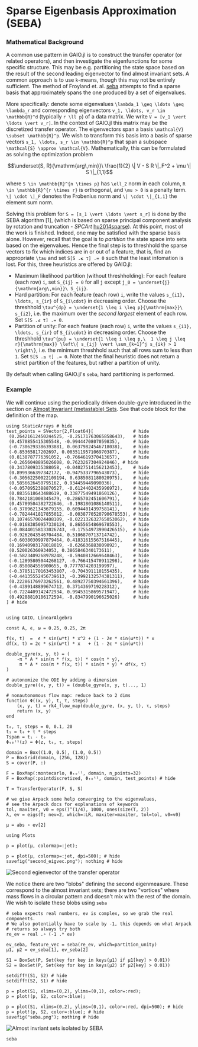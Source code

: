 # Sparse Eigenbasis Approximation (SEBA)

### Mathematical Background

A common use pattern in GAIO.jl is to construct the transfer operator (or related operators), and then investigate the eigenfunctions for some specific structure. This may be e.g. partitioning the state space based on the result of the second leading eigenvector to find almost invariant sets. A common approach is to use ``k``-means, though this may not be entirely sufficient. The method of Froyland et. al. [seba](@cite) attempts to find a sparse basis that approximately spans the one produced by a set of eigenvalues. 

More specifically: denote some eigenvalues ``\lambda_1 \geq \ldots \geq \lambda_r`` and corresponding eigenvectors ``v_1, \ldots, v_r \in \mathbb{R}^d`` (typically ``r \ll p``) of a data matrix. We write ``V = [v_1 \vert \ldots \vert v_r]``. In the context of GAIO.jl this matrix may be the discretized transfer operator. The eigenvectors span a basis ``\mathcal{V} \subset \mathbb{R}^p``. We wish to transform this basis into a basis of sparse vectors ``s_1, \ldots, s_r \in \mathbb{R}^p`` that span a subspace ``\mathcal{S} \approx \mathcal{V}``. Mathematically, this can be formulated as solving the optimization problem
```math
\underset{S, R}{\mathrm{arg\,min}}\ \frac{1}{2} \| V - S R \|_F^2 + \mu \| S \|_{1,1}
```
where ``S \in \mathbb{R}^{n \times p}`` has ``\ell_2`` norm in each column, ``R \in \mathbb{R}^{r \times r}`` is orthogonal, and ``\mu > 0`` is a penalty term. ``\| \cdot \|_F`` denotes the Frobenius norm and ``\| \cdot \|_{1,1}`` the element sum norm. 

Solving this problem for ``S = [s_1 \vert \ldots \vert s_r]`` is done by the SEBA algorithm [1], (which is based on sparse principal component analysis by rotation and truncation - _SPCArt_ [hu2014sparse](@cite)). At this point, most of the work is finished. Indeed, one may be satisfied with the sparse basis alone. However, recall that the goal is to _partition_ the state space into sets based on the eigenvalues. Hence the final step is to threshhold the sparse vectors to fix which indices are in or out of a feature, that is, find an appropriate ``\tau`` and set `S[S .≤ τ] .= 0` such that the least infomation is lost. For this, three heuristics are offered by GAIO.jl:
* Maximum likelihood partition (without threshholding): For each feature (each row) ``i``, set ``S_{ij} = 0`` for all ``j`` except ``j_0 = \underset{j}{\mathrm{arg\,min}}\ S_{ij}``. 
* Hard partition: For each feature (each row) ``i``, write the values ``s_{i1}, \ldots, s_{ir}`` of ``S_{i\cdot}`` in decreasing order. Choose the threshhold ``\tau^{dp} = \underset{1 \leq i \leq p}{\mathrm{max}}\ s_{i2}``, i.e. the maximum over the _second largest_ element of each row. Set `S[S .≤ τ] .= 0`. 
* Partition of unity: For each feature (each row) ``i``, write the values ``s_{i1}, \ldots, s_{ir}`` of ``S_{i\cdot}`` in decreasing order. Choose the threshhold ``\tau^{pu} = \underset{1 \leq i \leq p,\  1 \leq j \leq r}{\mathrm{max}} \left\{ s_{ij} \vert \sum_{k=1}^j s_{ik} > 1 \right\}``, i.e. the minimum threshhold such that all rows sum to less than ``1``. Set `S[S .≤ τ] .= 0`. 
Note that the final heuristic does not return a strict partition of the features, but rather a partition of unity. 

By default when calling GAIO.jl's `seba`, hard partitioning is performed. 

### Example

We will continue using the periodically driven double-gyre introduced in the section on [Almost Invariant (metastable) Sets](@ref). See that code block for the definition of the map. 

```@setup 1
using StaticArrays # hide
test_points = SVector{2,Float64}[               # hide
 (0.26421612450244525, -0.25171763065858643),   # hide
 (0.4570855415305548, -0.9944470807059835),     # hide
 (-0.7306293386393881, 0.06379824546718038),    # hide
 (-0.85365817202697, 0.003511957106970387),     # hide
 (0.8138787776391052, -0.7664619370413657),     # hide
 (-0.2656048895026608, 0.7623267304924846), # hide 
 (0.3437809335388058, -0.04027514156212453),    # hide
 (0.8999366397342172, -0.9475337796543073),     # hide
 (-0.30562250022109194, 0.6385081180020975),    # hide
 (0.5856626450795162, 0.934459449090036),       # hide
 (-0.0570952388870527, -0.6124402435996972),    # hide
 (0.8835618643488619, 0.33877549491860126),     # hide
 (0.7842181008345479, -0.2865702451606791),     # hide
 (0.45789504382722646, -0.1981801086140511),    # hide
 (-0.3709621343679155, 0.6094401439758141),     # hide
 (-0.7824441817855012, -0.0038770520790678553), # hide
 (0.10746570024408109, -0.022132632765053062),  # hide
 (-0.01683850957330124, 0.8655654869678553),    # hide
 (-0.08440158133026743, -0.17554973990426515),  # hide
 (-0.9262043546704484, 0.5106870713714742),     # hide
 (-0.6038030997879464, 0.41831615567516445),    # hide
 (0.16940903178018019, -0.626636883009092),     # hide
 (0.520026360934053, 0.3865846340173611),       # hide
 (-0.5823409268978248, -0.5940812669648463),    # hide
 (-0.12895805044268127, -0.766415470911298),    # hide
 (-0.858084556900655, 0.7777874203199997),      # hide
 (-0.37851170163453807, -0.704391110155435),    # hide
 (-0.44135552456739613, -0.3992132574381311),   # hide
 (0.22286176973262561, 0.48927750394661396),    # hide
 (-0.4399148899674712, 0.3714369719228312),     # hide
 (-0.7224409142472934, 0.9945315869571947),     # hide
 (0.49288810186172594, -0.8347990196625026)     # hide
] # hide


using GAIO, LinearAlgebra

const A, ϵ, ω = 0.25, 0.25, 2π

f(x, t)  =  ϵ * sin(ω*t) * x^2 + (1 - 2ϵ * sin(ω*t)) * x
df(x, t) = 2ϵ * sin(ω*t) * x   + (1 - 2ϵ * sin(ω*t))

double_gyre(x, y, t) = (
    -π * A * sin(π * f(x, t)) * cos(π * y),
     π * A * cos(π * f(x, t)) * sin(π * y) * df(x, t)
)

# autonomize the ODE by adding a dimension
double_gyre((x, y, t)) = (double_gyre(x, y, t)..., 1)

# nonautonomous flow map: reduce back to 2 dims
function Φ((x, y), t, τ, steps)
    (x, y, t) = rk4_flow_map(double_gyre, (x, y, t), τ, steps)
    return (x, y)
end
```

```@example 1
t₀, τ, steps = 0, 0.1, 20
t₁ = t₀ + τ * steps
Tspan = t₁ - t₀
Φₜ₀ᵗ¹(z) = Φ(z, t₀, τ, steps)

domain = Box((1.0, 0.5), (1.0, 0.5))
P = BoxGrid(domain, (256, 128))
S = cover(P, :)

F = BoxMap(:montecarlo, Φₜ₀ᵗ¹, domain, n_points=32)
F = BoxMap(:pointdiscretized, Φₜ₀ᵗ¹, domain, test_points) # hide

T = TransferOperator(F, S, S)

# we give Arpack some help converging to the eigenvalues,
# see the Arpack docs for explanations of keywords
tol, maxiter, v0 = eps()^(1/4), 1000, ones(size(T, 2))
λ, ev = eigs(T; nev=2, which=:LR, maxiter=maxiter, tol=tol, v0=v0)

μ = abs ∘ ev[2]
```

```@example 1
using Plots

p = plot(μ, colormap=:jet);

p = plot(μ, colormap=:jet, dpi=500); # hide
savefig("second_eigvec.png"); nothing # hide
```

![Second egienvector of the transfer operator](second_eigvec.png)

We notice there are two "blobs" defining the second eigenmeasure. These correspond to the almost invariant sets; there are two "vortices" where mass flows in a circular pattern and doesn't mix with the rest of the domain. We wish to isolate these blobs using `seba`

```@example 1
# seba expects real numbers, ev is complex, so we grab the real components. 
# We also potentially have to scale by -1, this depends on what Arpack 
# returns so always try both
re_ev = real .∘ (-1 .* ev)

ev_seba, feature_vec = seba(re_ev, which=partition_unity)
μ1, μ2 = ev_seba[1], ev_seba[2]

S1 = BoxSet(P, Set(key for key in keys(μ1) if μ1[key] > 0.01))
S2 = BoxSet(P, Set(key for key in keys(μ2) if μ2[key] > 0.01))

setdiff!(S1, S2) # hide
setdiff!(S2, S1) # hide

p = plot(S1, xlims=(0,2), ylims=(0,1), color=:red);
p = plot!(p, S2, color=:blue);

p = plot(S1, xlims=(0,2), ylims=(0,1), color=:red, dpi=500); # hide
p = plot!(p, S2, color=:blue); # hide
savefig("seba.png"); nothing # hide
```

![Almost invriant sets isolated by SEBA](seba.png)

```@docs; canonical=false
seba
```
